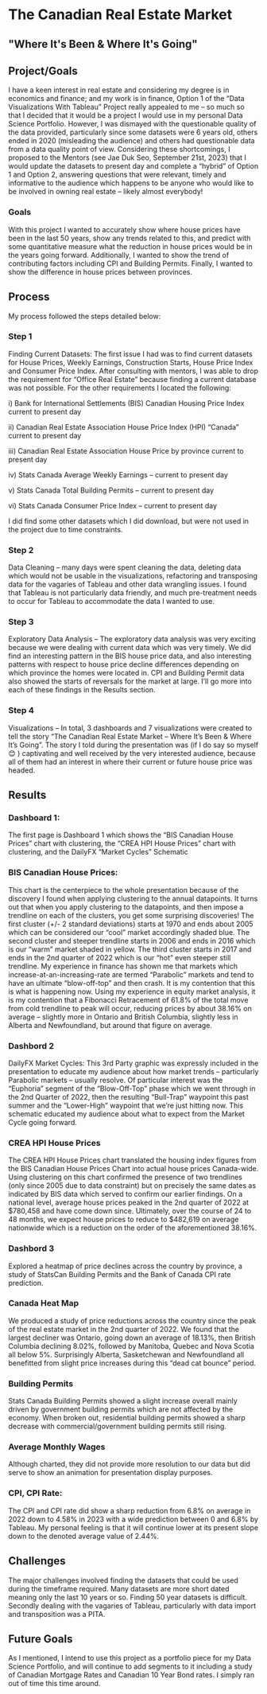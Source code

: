 # The Canadian Real Estate Market
## "Where It's Been & Where It's Going"


## Project/Goals
I have a keen interest in real estate and considering my degree is in economics and finance; and my work is in finance, Option 1 of the “Data Visualizations With Tableau” Project really appealed to me – so much so that I decided that it would be a project I would use in my personal Data Science Portfolio.  However, I was dismayed with the questionable quality of the data provided, particularly since some datasets were 6 years old, others ended in 2020 (misleading the audience) and others had questionable data from a data quality point of view.  Considering these shortcomings, I proposed to the Mentors (see Jae Duk Seo, September 21st, 2023) that I would update the datasets to present day and complete a “hybrid” of Option 1 and Option 2, answering questions that were relevant, timely and informative to the audience which happens to be anyone who would like to be involved in owning real estate – likely almost everybody!

### Goals 
With this project I wanted to accurately show where house prices have been in the last 50 years, show any trends related to this, and predict with some quantitative measure what the reduction in house prices would be in the years going forward.  Additionally, I wanted to show the trend of contributing factors including CPI and Building Permits.  Finally, I wanted to show the difference in house prices between provinces. 

## Process
My process followed the steps detailed below:
### Step 1
Finding Current Datasets:  The first issue I had was to find current datasets for House Prices, Weekly Earnings, Construction Starts, House Price Index and Consumer Price Index.  After consulting with mentors, I was able to drop the requirement for “Office Real Estate” because finding a current database was not possible. For the other requirements I located the following:

i) Bank for International Settlements (BIS) Canadian Housing Price Index current to present day

ii) Canadian Real Estate Association House Price Index (HPI) “Canada” current to present day

iii) Canadian Real Estate Association House Price by province current to present day

iv) Stats Canada Average Weekly Earnings – current to present day

v) Stats Canada Total Building Permits – current to present day

vi) Stats Canada Consumer Price Index – current to present day

I did find some other datasets which I did download, but were not used in the project due to time constraints. 
### Step 2
Data Cleaning – many days were spent cleaning the data, deleting data which would not be usable in the visualizations, refactoring and transposing data for the vagaries of Tableau and other data wrangling issues.  I found that Tableau is not particularly data friendly, and much pre-treatment needs to occur for Tableau to accommodate the data I wanted to use. 
### Step 3
Exploratory Data Analysis – The exploratory data analysis was very exciting because we were dealing with current data which was very timely.  We did find an interesting pattern in the BIS house price data, and also interesting patterns with respect to house price decline differences depending on which province the homes were located in.  CPI and Building Permit data also showed the starts of reversals for the market at large.  I’ll go more into each of these findings in the Results section. 
### Step 4
Visualizations – In total, 3 dashboards and 7 visualizations were created to tell the story “The Canadian Real Estate Market – Where It’s Been & Where It’s Going”.  The story I told during the presentation was (if I do say so myself 😊 ) captivating and well received by the very interested audience, because all of them had an interest in where their current or future house price was headed.

## Results
### Dashboard 1:
The first page is Dashboard 1 which shows the “BIS Canadian House Prices” chart with clustering, the “CREA HPI House Prices” chart with clustering, and the DailyFX “Market Cycles” Schematic

### BIS Canadian House Prices: 
This chart is the centerpiece to the whole presentation because of the discovery I found when applying clustering to the annual datapoints.  It turns out that when you apply clustering to the datapoints, and then impose a trendline on each of the clusters, you get some surprising discoveries! The first cluster (+/- 2 standard deviations) starts at 1970 and ends about 2005 which can be considered our “cool” market accordingly shaded blue.  The second cluster and steeper trendline starts in 2006 and ends in 2016 which is our “warm” market shaded in yellow.  The third cluster starts in 2017 and ends in the 2nd quarter of 2022 which is our “hot” even steeper still trendline.  My experience in finance has shown me that markets which increase-at-an-increasing-rate are termed “Parabolic” markets and tend to have an ultimate “blow-off-top” and then crash.  It is my contention that this is what is happening now.  Using my experience in equity market analysis, it is my contention that a Fibonacci Retracement of 61.8% of the total move from cold trendline to peak will occur, reducing prices by about 38.16% on average – slightly more in Ontario and British Columbia, slightly less in Alberta and Newfoundland, but around that figure on average. 

### Dashbord 2
DailyFX Market Cycles:  This 3rd Party graphic was expressly included in the presentation to educate my audience about how market trends – particularly Parabolic markets – usually resolve.  Of particular interest was the “Euphoria” segment of the “Blow-Off-Top” phase which we went through in the 2nd Quarter of 2022, then the resulting “Bull-Trap” waypoint this past summer and the “Lower-High” waypoint that we’re just hitting now.  This schematic educated my audience about what to expect from the Market Cycle going forward. 

### CREA HPI House Prices
The CREA HPI House Prices chart translated the housing index figures from the BIS Canadian House Prices Chart into actual house prices Canada-wide.  Using clustering on this chart confirmed the presence of two trendlines (only since 2005 due to data constraint) but on precisely the same dates as indicated by BIS data which served to confirm our earlier findings.  On a national level, average house prices peaked in the 2nd quarter of 2022 at $780,458 and have come down since.  Ultimately, over the course of 24 to 48 months, we expect house prices to reduce to $482,619 on average nationwide which is a reduction on the order of the aforementioned 38.16%.

### Dashbord 3
Explored a heatmap of price declines across the country by province, a study of StatsCan Building Permits and the Bank of Canada CPI rate prediction.

### Canada Heat Map
We produced a study of price reductions across the country since the peak of the real estate market in the 2nd quarter of 2022.  We found that the largest decliner was Ontario, going down an average of 18.13%, then British Columbia declining 8.02%, followed by Manitoba, Quebec and Nova Scotia all below 5%.  Surprisingly Alberta, Sasketchewan and Newfoundland all benefitted from slight price increases during this “dead cat bounce” period.

### Building Permits
Stats Canada Building Permits showed a slight increase overall mainly driven by government building permits which are not affected by the economy.  When broken out, residential building permits showed a sharp decrease with commercial/government building permits still rising. 

### Average Monthly Wages
Although charted, they did not provide more resolution to our data but did serve to show an animation for presentation display purposes. 

### CPI, CPI Rate:
The CPI and CPI rate did show a sharp reduction from 6.8% on average in 2022 down to 4.58% in 2023 with a wide prediction between 0 and 6.8% by Tableau.  My personal feeling is that it will continue lower at its present slope down to the denoted average value of 2.44%. 

## Challenges 
The major challenges involved finding the datasets that could be used during the timeframe required.  Many datasets are more short dated meaning only the last 10 years or so.  Finding 50 year datasets is difficult. Secondly dealing with the vagaries of Tableau, particularly with data import and transposition was a PITA. 

## Future Goals
As I mentioned, I intend to use this project as a portfolio piece for my Data Science Portfolio, and will continue to add segments to it including a study of Canadian Mortgage Rates and Canadian 10 Year Bond rates.  I simply ran out of time this time around. 
